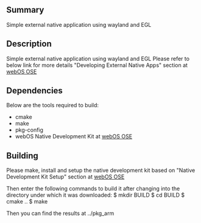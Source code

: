 Summary
-------
Simple external native application using wayland and EGL

Description
-----------

Simple external native application using wayland and EGL
Please refer to below link for more details
"Developing External Native Apps" section at [webOS OSE](https://www.webosose.org)

Dependencies
---------------------

Below are the tools required to build:

* cmake
* make
* pkg-config
* webOS Native Development Kit at [webOS OSE](https://www.webosose.org)

## Building

Please make, install and setup the native development kit based on
"Native Development Kit Setup" section at [webOS OSE](https://www.webosose.org)

Then enter the following commands to build it after changing into the directory
under which it was downloaded:
    $ mkdir BUILD
    $ cd BUILD
    $ cmake ..
    $ make

Then you can find the results at ../pkg_arm
